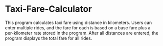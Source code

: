 # Taxi-Fare-Calculator
This program calculates taxi fare using distance in kilometers. Users can enter multiple rides, and the fare for each is based on a base fare plus a per-kilometer rate stored in the program. After all distances are entered, the program displays the total fare for all rides.
